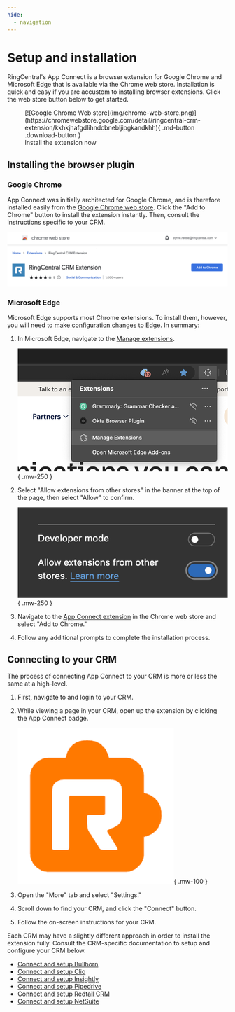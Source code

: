 ```yaml
---
hide:
  - navigation
---
```

# Setup and installation

RingCentral's App Connect is a browser extension for Google Chrome and Microsoft Edge that is available via the Chrome web store. Installation is quick and easy if you are accustom to installing browser extensions. Click the web store button below to get started. 

<figure markdown>
  [![Google Chrome Web store](img/chrome-web-store.png)](https://chromewebstore.google.com/detail/ringcentral-crm-extension/kkhkjhafgdlihndcbnebljipgkandkhh){ .md-button .download-button }
  <figcaption>Install the extension now</figcaption>
</figure>

## Installing the browser plugin

### Google Chrome

App Connect was initially architected for Google Chrome, and is therefore installed easily from the [Google Chrome web store](https://chromewebstore.google.com/detail/ringcentral-crm-extension/kkhkjhafgdlihndcbnebljipgkandkhh). Click the "Add to Chrome" button to install the extension instantly. Then, consult the instructions specific to your CRM.

![Web Store Install](img/web-store-install.png)

### Microsoft Edge

Microsoft Edge supports most Chrome extensions. To install them, however, you will need to [make configuration changes](https://support.microsoft.com/en-us/microsoft-edge/add-turn-off-or-remove-extensions-in-microsoft-edge-9c0ec68c-2fbc-2f2c-9ff0-bdc76f46b026) to Edge. In summary:

1. In Microsoft Edge, navigate to the [Manage extensions](edge://extensions/). 

    ![Extensions menu](img/edge-extensions-menu.png){ .mw-250 }

2. Select "Allow extensions from other stores" in the banner at the top of the page, then select "Allow" to confirm.

    ![Allow extensions from other stores](img/edge-allow-ext.png){ .mw-250 }

3. Navigate to the [App Connect extension](https://chromewebstore.google.com/detail/ringcentral-crm-extension/kkhkjhafgdlihndcbnebljipgkandkhh) in the Chrome web store and select "Add to Chrome."

4. Follow any additional prompts to complete the installation process. 

## Connecting to your CRM

The process of connecting App Connect to your CRM is more or less the same at a high-level. 

1. First, navigate to and login to your CRM. 
2. While viewing a page in your CRM, open up the extension by clicking the App Connect badge.
   
     ![App Connect badge](img/badge.png){ .mw-100 }
   
3. Open the "More" tab and select "Settings."
4. Scroll down to find your CRM, and click the "Connect" button. 
5. Follow the on-screen instructions for your CRM. 

Each CRM may have a slightly different approach in order to install the extension fully. Consult the CRM-specific documentation to setup and configure your CRM below.

* [Connect and setup Bullhorn](./crm/bullhorn.md)
* [Connect and setup Clio](./crm/clio.md)
* [Connect and setup Insightly](./crm/insightly.md)
* [Connect and setup Pipedrive](./crm/pipedrive.md)
* [Connect and setup Redtail CRM](./crm/redtail.md)
* [Connect and setup NetSuite](./crm/netsuite.md)


